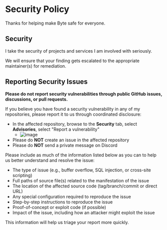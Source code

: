 # Security Policy

Thanks for helping make Byte safe for everyone.

## Security

I take the security of projects and services I am involved with seriously.

We will ensure that your finding gets escalated to the appropriate maintainer(s) for remediation.

## Reporting Security Issues

**Please do not report security vulnerabilities through public GitHub issues, discussions, or pull requests.**

If you believe you have found a security vulnerability in any of my repositories, please report it to us through coordinated disclosure:

- In the affected repository, browse to the **Security** tab, select **Advisories**, select "Report a vulnerability"
  - ![image](https://user-images.githubusercontent.com/45884264/217041010-8fd6b96b-329d-4d8e-8838-9b5bf4e1a78d.png)
- Please do **NOT** create an issue in the affected repository
- Please do **NOT** send a private message on Discord

Please include as much of the information listed below as you can to help us better understand and resolve the issue:

- The type of issue (e.g., buffer overflow, SQL injection, or cross-site scripting)
- Full paths of source file(s) related to the manifestation of the issue
- The location of the affected source code (tag/branch/commit or direct URL)
- Any special configuration required to reproduce the issue
- Step-by-step instructions to reproduce the issue
- Proof-of-concept or exploit code (if possible)
- Impact of the issue, including how an attacker might exploit the issue

This information will help us triage your report more quickly.
